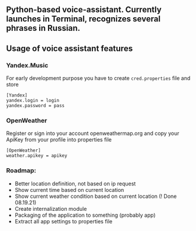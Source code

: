## Python-based voice-assistant. Currently launches in Terminal, recognizes several phrases in Russian.

## Usage of voice assistant features

### Yandex.Music

For early development purpose you have to create `cred.properties` file and store

```
[Yandex]
yandex.login = login
yandex.password = pass
```

### OpenWeather

Register or sign into your account openweathermap.org and copy your ApiKey from your profile into properties file

```
[OpenWeather]
weather.apikey = apikey
```


### Roadmap:

* Better location definition, not based on ip request
* Show current time based on current location
* Show current weather condition based on current location (! Done 08.19.21)
* Create internalization module
* Packaging of the application to something (probably app)
* Extract all app settings to properties file
